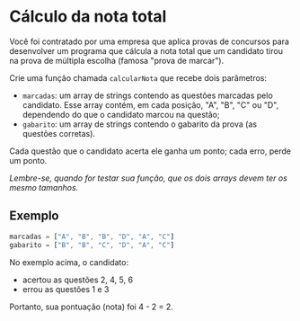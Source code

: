 # Cálculo da nota total

Você foi contratado por uma empresa que aplica provas de concursos para desenvolver um programa que cálcula a nota total que um candidato tirou na prova de múltipla escolha (famosa "prova de marcar"). 

Crie uma função chamada `calcularNota` que recebe dois parâmetros:
- `marcadas`: um array de strings contendo as questões marcadas pelo candidato. Esse array contém, em cada posição, "A", "B", "C" ou "D", dependendo do que o candidato marcou na questão;
- `gabarito`: um array de strings contendo o gabarito da prova (as questões corretas).

Cada questão que o candidato acerta ele ganha um ponto; cada erro, perde um ponto.

*Lembre-se, quando for testar sua função, que os dois arrays devem ter os mesmo tamanhos.*

## Exemplo
```js script
marcadas = ["A", "B", "B", "D", "A", "C"]
gabarito = ["B", "B", "C", "D", "A", "C"]
```
No exemplo acima, o candidato:
- acertou as questões 2, 4, 5, 6
- errou as questões 1 e 3

Portanto, sua pontuação (nota) foi 4 - 2 = 2.